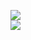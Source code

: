 [![](https://img.shields.io/badge/Made%20With-Github%20Spray-lightgrey.svg?style=for-the-badge&logo=github)](https://github.com/Annihil/github-spray#21859)  
[![](https://i.imgur.com/2DrTn0Z.gif)](https://github.com/Annihil/github-spray)